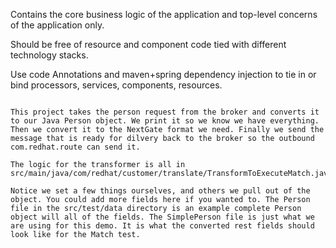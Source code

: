Contains the core business logic of the application and top-level concerns of the application only.

Should be free of resource and component code tied with different technology stacks. 

Use code Annotations and maven+spring dependency injection to tie in or bind processors, services, components, resources.  

~~~

This project takes the person request from the broker and converts it to our Java Person object. We print it so we know we have everything. Then we convert it to the NextGate format we need. Finally we send the message that is ready for dilvery back to the broker so the outbound com.redhat.route can send it.

The logic for the transformer is all in src/main/java/com/redhat/customer/translate/TransformToExecuteMatch.java

Notice we set a few things ourselves, and others we pull out of the object. You could add more fields here if you wanted to. The Person file in the src/test/data directory is an example complete Person object will all of the fields. The SimplePerson file is just what we are using for this demo. It is what the converted rest fields should look like for the Match test.
